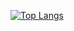 [![Top Langs](https://github-readme-stats.vercel.app/api/top-langs/?username=lukovskiy541&layout=compact&hide=javascript,cmake,swift&langs_count=8)](https://github.com/anuraghazra/github-readme-stats)
